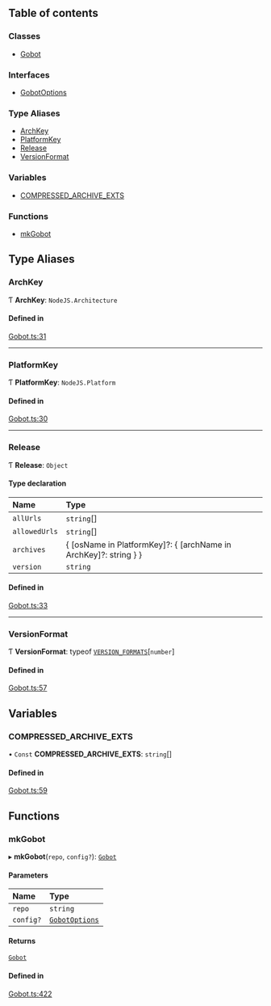 ## Table of contents

### Classes

- [Gobot](../classes/Gobot.Gobot.md)

### Interfaces

- [GobotOptions](../interfaces/Gobot.GobotOptions.md)

### Type Aliases

- [ArchKey](Gobot.md#archkey)
- [PlatformKey](Gobot.md#platformkey)
- [Release](Gobot.md#release)
- [VersionFormat](Gobot.md#versionformat)

### Variables

- [COMPRESSED_ARCHIVE_EXTS](Gobot.md#compressed_archive_exts)

### Functions

- [mkGobot](Gobot.md#mkgobot)

## Type Aliases

### ArchKey

Ƭ **ArchKey**: `NodeJS.Architecture`

#### Defined in

[Gobot.ts:31](https://github.com/benallfree/gobot/blob/v1.0.0-alpha.32/src/Gobot.ts#L31)

---

### PlatformKey

Ƭ **PlatformKey**: `NodeJS.Platform`

#### Defined in

[Gobot.ts:30](https://github.com/benallfree/gobot/blob/v1.0.0-alpha.32/src/Gobot.ts#L30)

---

### Release

Ƭ **Release**: `Object`

#### Type declaration

| Name          | Type                                                               |
| :------------ | :----------------------------------------------------------------- |
| `allUrls`     | `string`[]                                                         |
| `allowedUrls` | `string`[]                                                         |
| `archives`    | \{ [osName in PlatformKey]?: \{ [archName in ArchKey]?: string } } |
| `version`     | `string`                                                           |

#### Defined in

[Gobot.ts:33](https://github.com/benallfree/gobot/blob/v1.0.0-alpha.32/src/Gobot.ts#L33)

---

### VersionFormat

Ƭ **VersionFormat**: typeof [`VERSION_FORMATS`](../classes/Gobot.Gobot.md#version_formats)[`number`]

#### Defined in

[Gobot.ts:57](https://github.com/benallfree/gobot/blob/v1.0.0-alpha.32/src/Gobot.ts#L57)

## Variables

### COMPRESSED_ARCHIVE_EXTS

• `Const` **COMPRESSED_ARCHIVE_EXTS**: `string`[]

#### Defined in

[Gobot.ts:59](https://github.com/benallfree/gobot/blob/v1.0.0-alpha.32/src/Gobot.ts#L59)

## Functions

### mkGobot

▸ **mkGobot**(`repo`, `config?`): [`Gobot`](../classes/Gobot.Gobot.md)

#### Parameters

| Name      | Type                                                  |
| :-------- | :---------------------------------------------------- |
| `repo`    | `string`                                              |
| `config?` | [`GobotOptions`](../interfaces/Gobot.GobotOptions.md) |

#### Returns

[`Gobot`](../classes/Gobot.Gobot.md)

#### Defined in

[Gobot.ts:422](https://github.com/benallfree/gobot/blob/v1.0.0-alpha.32/src/Gobot.ts#L422)
